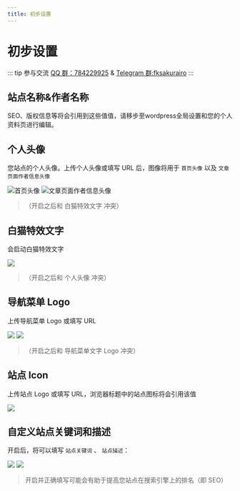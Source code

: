 ```yaml
---
title: 初步设置
---
```


# 初步设置 <Badge type="tip" text="v2.6.0" />

::: tip 参与交流
[QQ 群：784229925](https://jq.qq.com/?_wv=1027&k=U5UJjRik) & [Telegram 群:fksakurairo](https://t.me/fksakurairo)
:::

## 站点名称&作者名称

SEO、版权信息等将会引用到这些值值，请移步至wordpress全局设置和您的个人资料页进行编辑。

## 个人头像

您站点的个人头像。上传个人头像或填写 URL 后，图像将用于 `首页头像` 以及 `文章页面作者信息头像`

![首页头像](/user-images.githubusercontent.com/28827378/233814333-746fcaef-a409-461a-8c78-056d2c1ad248.png)
![文章页面作者信息头像](/user-images.githubusercontent.com/28827378/233814339-1faaf7e0-2262-4742-9a33-d9baaa37dd30.png)

> （开启之后和 白猫特效文字 冲突）

## 白猫特效文字

会启动白猫特效文字

![](/user-images.githubusercontent.com/28827378/233882902-71d8b1f6-4fe7-4cbf-afc0-a0fb43c90cf8.png)

> （开启之后和 个人头像 冲突）

## 导航菜单 Logo

上传导航菜单 Logo 或填写 URL

![](/user-images.githubusercontent.com/28827378/233883079-42908019-bb81-454c-b325-f9c077203651.png)
![](/user-images.githubusercontent.com/28827378/233883024-3d748df7-4ddb-42bd-aaeb-64aedd911744.png)

> （开启之后和 导航菜单文字 Logo 冲突）

## 站点 Icon

上传站点 Logo 或填写 URL，浏览器标题中的站点图标将会引用该值

![](https://s.nmxc.ltd/sakurairo_wiki/help/sz5.png)

## 自定义站点关键词和描述

开启后，将可以填写 `站点关键词` 、 `站点描述`：

![](/user-images.githubusercontent.com/28827378/233814331-afd07dc5-63f6-416c-b342-4832d108d6fe.png)
![](https://s.nmxc.ltd/sakurairo_wiki/help/sz6.png)

> 开启并正确填写可能会有助于提高您站点在搜索引擎上的排名（即 SEO）
